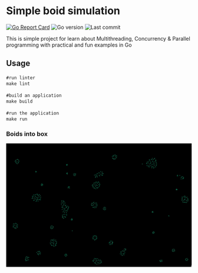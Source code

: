 # Simple boid simulation

[![Go Report Card](https://goreportcard.com/badge/github.com/igefined/boids-simulation)](https://goreportcard.com/report/github.com/igefined/boids-simulation)
![Go version](https://img.shields.io/github/go-mod/go-version/igefined/boids-simulation)
![Last commit](https://img.shields.io/github/last-commit/igefined/boids-simulation)

This is simple project for learn about Multithreading, Concurrency & Parallel programming with practical and fun
examples in Go

## Usage

```shell
#run linter
make lint

#build an application
make build

#run the application
make run
```

### Boids into box

![](https://github.com/igefined/boids-simulation/blob/main/boids.gif)
